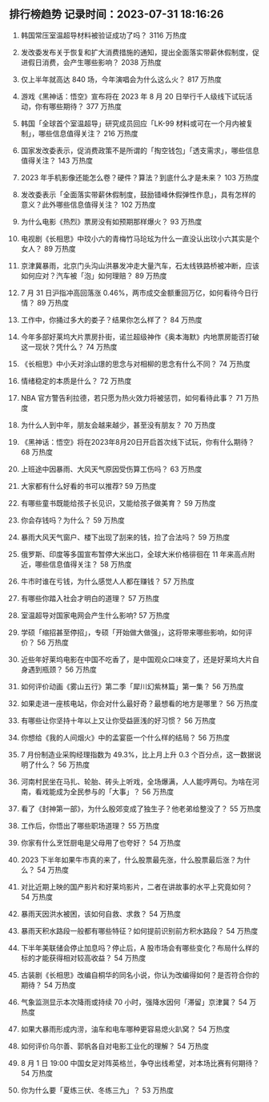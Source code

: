 
## 排行榜趋势 记录时间：2023-07-31 18:16:26
  
  1. 韩国常压室温超导材料被验证成功了吗？ 3116 万热度
    
  2. 发改委发布关于恢复和扩大消费措施的通知，提出全面落实带薪休假制度，促进假日消费，会产生哪些影响？ 2038 万热度
    
  3. 仅上半年就高达 840 场，今年演唱会为什么这么火？ 817 万热度
    
  4. 游戏《黑神话：悟空》宣布将在 2023 年 8 月 20 日举行千人级线下试玩活动，你有哪些期待？ 377 万热度
    
  5. 韩国「全球首个室温超导」研究成员回应「LK-99 材料或可在一个月内被复制」，哪些信息值得关注？ 216 万热度
    
  6. 国家发改委表示，促消费政策不是所谓的「掏空钱包」「透支需求」，哪些信息值得关注？ 143 万热度
    
  7. 2023 年手机影像还能怎么卷？硬件？算法？到底什么才是未来？ 103 万热度
    
  8. 发改委表示「全面落实带薪休假制度，鼓励错峰休假弹性作息」，具有怎样的意义？此外哪些信息值得关注？ 102 万热度
    
  9. 为什么电影《热烈》票房没有如预期那样爆火？ 93 万热度
    
  10. 电视剧《长相思》中玟小六的青梅竹马玱玹为什么一直没认出玟小六其实是个女人？ 89 万热度
    
  11. 京津冀暴雨，北京门头沟山洪暴发冲走大量汽车，石太线铁路桥被冲断，应该如何应对？汽车被「泡」如何理赔？ 89 万热度
    
  12. 7 月 31 日沪指冲高回落涨 0.46%，两市成交金额重回万亿，如何看待今日行情？ 89 万热度
    
  13. 工作中，你捅过多大的娄子？结果你怎么样了？ 84 万热度
    
  14. 今年多部好莱坞大片票房扑街，诺兰超级神作《奥本海默》内地票房能否打破这一现状？凭什么？ 74 万热度
    
  15. 《长相思》中小夭对涂山璟的思念与对相柳的思念有什么不同？ 74 万热度
    
  16. 情绪稳定的本质是什么？ 72 万热度
    
  17. NBA 官方警告利拉德，若只愿为热火效力将被惩罚，如何看待此事？ 71 万热度
    
  18. 为什么人到中年，朋友会越来越少，甚至没有朋友？ 70 万热度
    
  19. 《黑神话：悟空》将在2023年8月20日开启首次线下试玩，你有什么期待？ 68 万热度
    
  20. 上班途中因暴雨、大风天气原因受伤算工伤吗？ 63 万热度
    
  21. 大家都有什么好看的书可以推荐? 59 万热度
    
  22. 有哪些童书既能给孩子长见识，又能给孩子做美育？ 59 万热度
    
  23. 你会存钱吗？为什么？ 59 万热度
    
  24. 暴雨大风天气窗户、楼下出现了刮来的钱，捡了合法吗？ 59 万热度
    
  25. 俄罗斯、印度等多国宣布暂停大米出口，全球大米价格徘徊在 11 年来高点附近，哪些信息值得关注？ 58 万热度
    
  26. 牛市时谁在亏钱，为什么感觉人人都在赚钱？ 57 万热度
    
  27. 有哪些你踏入社会才明白的道理？ 57 万热度
    
  28. 室温超导对国家电网会产生什么影响? 57 万热度
    
  29. 学硕「缩招甚至停招」，专硕「开始做大做强」，这将带来哪些影响，如何评价？ 56 万热度
    
  30. 近些年好莱坞电影在中国不吃香了，是中国观众口味变了，还是好莱坞大片自身遇到瓶颈？ 56 万热度
    
  31. 如何评价动画《雾山五行》第二季「犀川幻紫林篇」第一集？ 56 万热度
    
  32. 如果走进一座核电站，你会对什么最好奇？最想看的地方是哪里？ 56 万热度
    
  33. 有哪些让你坚持十年以上又让你受益匪浅的好习惯？ 56 万热度
    
  34. 你想给《我的人间烟火》中的孟宴臣一个什么样的结局？ 56 万热度
    
  35. 7 月份制造业采购经理指数为 49.3%，比上月上升 0.3 个百分点，这一数据说明了什么？ 56 万热度
    
  36. 河南村民坐在马扎、轮胎、砖头上听戏，全场爆满，人人能哼两句。为啥在河南，看戏能成为全民参与的「大事」？ 56 万热度
    
  37. 看了《封神第一部》，为什么殷郊变成了独生子？他老弟给整没了？ 55 万热度
    
  38. 工作后，你悟出了哪些职场道理？ 55 万热度
    
  39. 你家有什么烹饪厨电是父母用了也夸好？ 54 万热度
    
  40. 2023 下半年如果牛市真的来了，什么股票最先涨，什么股票最后涨？为什么？ 54 万热度
    
  41. 对比近期上映的国产影片和好莱坞影片，二者在讲故事的水平上究竟如何？ 54 万热度
    
  42. 暴雨天因洪水被困，该如何自救、求救？ 54 万热度
    
  43. 暴雨天积水路段一般都有哪些特征？如何提前识别前方积水路段？ 54 万热度
    
  44. 下半年美联储会停止加息吗？停止后，A 股市场会有哪些变化？布局什么样的标的才能获得相对较高收益？ 54 万热度
    
  45. 古装剧《长相思》改编自桐华的同名小说，你认为改编得如何？是否符合你的期待？ 54 万热度
    
  46. 气象监测显示本次降雨或持续 70 小时，强降水因何「滞留」京津冀？ 54 万热度
    
  47. 如果大暴雨形成内涝，油车和电车哪种更容易熄火趴窝？ 54 万热度
    
  48. 如何评价乌尔善、郭帆各自对电影工业化的理解？ 54 万热度
    
  49. 8 月 1 日 19:00 中国女足对阵英格兰，争夺出线希望，对本场比赛有何期待？ 54 万热度
    
  50. 你为什么要「夏练三伏、冬练三九」？ 53 万热度
    